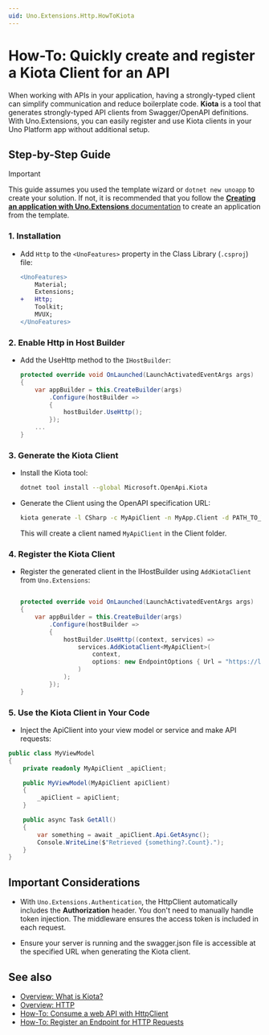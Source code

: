 ```yaml
---
uid: Uno.Extensions.Http.HowToKiota
---
```

# How-To: Quickly create and register a Kiota Client for an API

When working with APIs in your application, having a strongly-typed client can simplify communication and reduce boilerplate code. **Kiota** is a tool that generates strongly-typed API clients from Swagger/OpenAPI definitions. With Uno.Extensions, you can easily register and use Kiota clients in your Uno Platform app without additional setup.

## Step-by-Step Guide

> [!IMPORTANT]
> This guide assumes you used the template wizard or `dotnet new unoapp` to create your solution. If not, it is recommended that you follow the [**Creating an application with Uno.Extensions** documentation](xref:Uno.Extensions.HowToGettingStarted) to create an application from the template.

### 1. Installation

* Add `Http` to the `<UnoFeatures>` property in the Class Library (`.csproj`) file:

    ```diff
    <UnoFeatures>
        Material;
        Extensions;
    +   Http;
        Toolkit;
        MVUX;
    </UnoFeatures>
    ```

### 2. Enable Http in Host Builder

* Add the UseHttp method to the `IHostBuilder`:

    ```csharp
    protected override void OnLaunched(LaunchActivatedEventArgs args)
    {
        var appBuilder = this.CreateBuilder(args)
            .Configure(hostBuilder =>
            {
                hostBuilder.UseHttp();
            });
        ...
    }
    ```

### 3. Generate the Kiota Client

* Install the Kiota tool:

    ```bash
    dotnet tool install --global Microsoft.OpenApi.Kiota
    ```

* Generate the Client using the OpenAPI specification URL:

    ```bash
    kiota generate -l CSharp -c MyApiClient -n MyApp.Client -d PATH_TO_YOUR_API_SPEC.json -o ./Client
    ```

    This will create a client named `MyApiClient` in the Client folder.

### 4. Register the Kiota Client

* Register the generated client in the IHostBuilder using `AddKiotaClient` from `Uno.Extensions`:

    ```csharp

    protected override void OnLaunched(LaunchActivatedEventArgs args)
    {
        var appBuilder = this.CreateBuilder(args)
            .Configure(hostBuilder =>
            {
                hostBuilder.UseHttp((context, services) =>
                    services.AddKiotaClient<MyApiClient>(
                        context,
                        options: new EndpointOptions { Url = "https://localhost:5002" }
                    )
                );
            });
    }
    ```

### 5. Use the Kiota Client in Your Code

* Inject the ApiClient into your view model or service and make API requests:

```csharp
public class MyViewModel
{
    private readonly MyApiClient _apiClient;

    public MyViewModel(MyApiClient apiClient)
    {
        _apiClient = apiClient;
    }

    public async Task GetAll()
    {
        var something = await _apiClient.Api.GetAsync();
        Console.WriteLine($"Retrieved {something?.Count}.");
    }
}

```

## Important Considerations

* With `Uno.Extensions.Authentication`, the HttpClient automatically includes the **Authorization** header. You don't need to manually handle token injection. The middleware ensures the access token is included in each request.

* Ensure your server is running and the swagger.json file is accessible at the specified URL when generating the Kiota client.

## See also

* [Overview: What is Kiota?](https://learn.microsoft.com/en-us/openapi/kiota/)
* [Overview: HTTP](xref:Uno.Extensions.Http.Overview)
* [How-To: Consume a web API with HttpClient](xref:Uno.Development.ConsumeWebApi)
* [How-To: Register an Endpoint for HTTP Requests](xref:Uno.Extensions.Http.HowToHttp)
